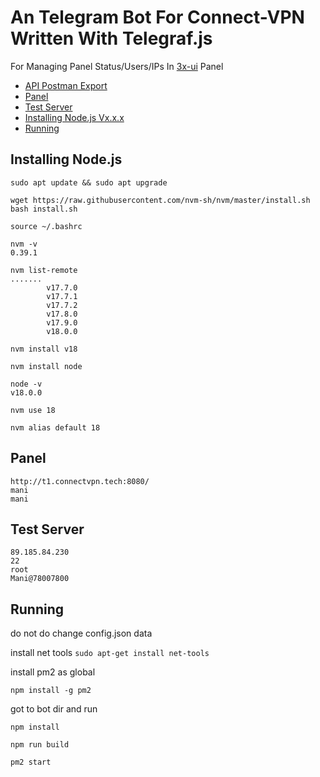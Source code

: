 # An Telegram Bot For Connect-VPN Written With Telegraf.js
For Managing Panel Status/Users/IPs In [3x-ui](https://github.com/MHSanaei/3x-ui) Panel
- [API Postman Export](https://google.com/)
- [Panel](#panel)
- [Test Server](#test-server)
- [Installing Node.js Vx.x.x](#installing-nodejs)
- [Running](#running)

## Installing Node.js

```
sudo apt update && sudo apt upgrade
```

```
wget https://raw.githubusercontent.com/nvm-sh/nvm/master/install.sh
bash install.sh
```

```
source ~/.bashrc
```

```
nvm -v
0.39.1
```

```
nvm list-remote 
.......
        v17.7.0
        v17.7.1
        v17.7.2
        v17.8.0
        v17.9.0
        v18.0.0
```

```
nvm install v18
```

```
nvm install node
```

```
node -v
v18.0.0
```

```
nvm use 18
```

```
nvm alias default 18
```

## Panel 
```
http://t1.connectvpn.tech:8080/
mani
mani
```

## Test Server
```
89.185.84.230
22
root
Mani@78007800
```

## Running

do not do change config.json data

install net tools
`sudo apt-get install net-tools`

install pm2 as global

`npm install -g pm2`

got to bot dir and run 

`npm install`

`npm run build`

`pm2 start`
